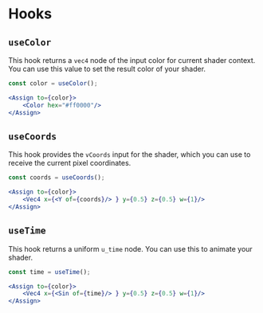 # Hooks

## `useColor`

This hook returns a `vec4` node of the input color for current shader context. You can use this value to set the result
color of your shader.

```jsx
const color = useColor();

<Assign to={color}>
	<Color hex="#ff0000"/>
</Assign>
```

## `useCoords`

This hook provides the `vCoords` input for the shader, which you can use to receive the current pixel coordinates.

```jsx
const coords = useCoords();

<Assign to={color}>
	<Vec4 x={<Y of={coords}/> } y={0.5} z={0.5} w={1}/>
</Assign>
```

## `useTime`

This hook returns a uniform `u_time` node. You can use this to animate your shader.

```jsx
const time = useTime();

<Assign to={color}>
	<Vec4 x={<Sin of={time}/> } y={0.5} z={0.5} w={1}/>
</Assign>
```